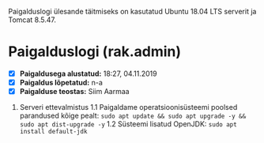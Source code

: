 Paigalduslogi ülesande täitmiseks on kasutatud Ubuntu 18.04 LTS serverit ja Tomcat 8.5.47.

# Paigalduslogi (rak.admin)


- [x] __Paigaldusega alustatud:__ 18:27, 04.11.2019
- [x] __Paigaldus lõpetatud:__ n-a
- [x] __Paigalduse teostas:__ Siim Aarmaa

1. Serveri ettevalmistus
1.1 Paigaldame operatsioonisüsteemi poolsed parandused kõige pealt: `sudo apt update && sudo apt upgrade -y && sudo apt dist-upgrade -y`
1.2 Süsteemi lisatud OpenJDK: `sudo apt install default-jdk`
